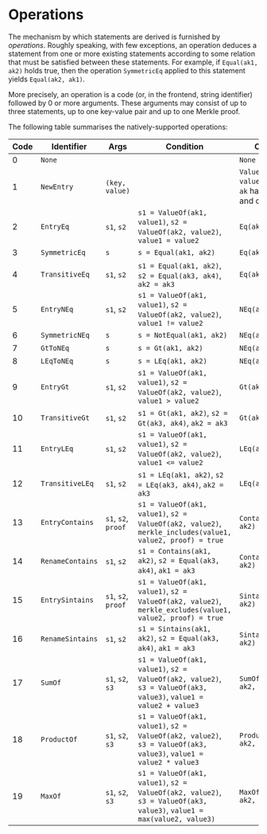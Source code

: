 # Operations
The mechanism by which statements are derived is furnished by *operations*. Roughly speaking, with few exceptions, an operation deduces a statement from one or more existing statements according to some relation that must be satisfied between these statements. For example, if `Equal(ak1, ak2)` holds true, then the operation `SymmetricEq` applied to this statement yields `Equal(ak2, ak1)`.

More precisely, an operation is a code (or, in the frontend, string identifier) followed by 0 or more arguments. These arguments may consist of up to three statements, up to one key-value pair and up to one Merkle proof.

The following table summarises the natively-supported operations:

| Code | Identifier       | Args                | Condition                                                                                                             | Output                                                         |
|------|------------------|---------------------|-----------------------------------------------------------------------------------------------------------------------|----------------------------------------------------------------|
| 0    | `None`           |                     |                                                                                                                       | `None`                                                         |
| 1    | `NewEntry`       | `(key, value)`      |                                                                                                                       | `ValueOf(ak, value)`, where `ak` has key `key` and origin ID 1 |
| 2    | `EntryEq`        | `s1`, `s2`          | `s1 = ValueOf(ak1, value1)`, `s2 = ValueOf(ak2, value2)`, `value1 = value2`                                           | `Eq(ak1, ak2)`                                                 |
| 3    | `SymmetricEq`    | `s`                 | `s = Equal(ak1, ak2)`                                                                                                 | `Eq(ak2, ak1)`                                                 |
| 4    | `TransitiveEq`   | `s1`, `s2`          | `s1 = Equal(ak1, ak2)`, `s2 = Equal(ak3, ak4)`, `ak2 = ak3`                                                           | `Eq(ak1, ak4)`                                                 |
| 5    | `EntryNEq`       | `s1`, `s2`          | `s1 = ValueOf(ak1, value1)`, `s2 = ValueOf(ak2, value2)`, `value1 != value2`                                          | `NEq(ak1, ak2)`                                                |
| 6    | `SymmetricNEq`   | `s`                 | `s = NotEqual(ak1, ak2)`                                                                                              | `NEq(ak2, ak1)`                                                |
| 7    | `GtToNEq`        | `s`                 | `s = Gt(ak1, ak2)`                                                                                                    | `NEq(ak1, ak2)`                                                |
| 8    | `LEqToNEq`       | `s`                 | `s = LEq(ak1, ak2)`                                                                                                   | `NEq(ak1, ak2)`                                                |
| 9    | `EntryGt`        | `s1`, `s2`          | `s1 = ValueOf(ak1, value1)`, `s2 = ValueOf(ak2, value2)`, `value1 > value2`                                           | `Gt(ak1, ak2)`                                                 |
| 10   | `TransitiveGt`   | `s1`, `s2`          | `s1 = Gt(ak1, ak2)`, `s2 = Gt(ak3, ak4)`, `ak2 = ak3`                                                                 | `Gt(ak1, ak4)`                                                 |
| 11   | `EntryLEq`       | `s1`, `s2`          | `s1 = ValueOf(ak1, value1)`, `s2 = ValueOf(ak2, value2)`, `value1 <= value2`                                          | `LEq(ak1, ak2)`                                                |
| 12   | `TransitiveLEq`  | `s1`, `s2`          | `s1 = LEq(ak1, ak2)`, `s2 = LEq(ak3, ak4)`, `ak2 = ak3`                                                               | `LEq(ak1, ak4)`                                                |
| 13   | `EntryContains`  | `s1`, `s2`, `proof` | `s1 = ValueOf(ak1, value1)`, `s2 = ValueOf(ak2, value2)`, `merkle_includes(value1, value2, proof) = true`             | `Contains(ak1, ak2)`                                           |
| 14   | `RenameContains` | `s1`, `s2`          | `s1 = Contains(ak1, ak2)`, `s2 = Equal(ak3, ak4)`, `ak1 = ak3`                                                        | `Contains(ak4, ak2)`                                           |
| 15   | `EntrySintains`  | `s1`, `s2`, `proof` | `s1 = ValueOf(ak1, value1)`, `s2 = ValueOf(ak2, value2)`, `merkle_excludes(value1, value2, proof) = true`             | `Sintains(ak1, ak2)`                                           |
| 16   | `RenameSintains` | `s1`, `s2`          | `s1 = Sintains(ak1, ak2)`, `s2 = Equal(ak3, ak4)`, `ak1 = ak3`                                                        | `Sintains(ak4, ak2)`                                           |
| 17   | `SumOf`          | `s1`, `s2`, `s3`    | `s1 = ValueOf(ak1, value1)`, `s2 = ValueOf(ak2, value2)`, `s3 = ValueOf(ak3, value3)`, `value1 = value2 + value3`     | `SumOf(ak1, ak2, ak3)`                                         |
| 18   | `ProductOf`      | `s1`, `s2`, `s3`    | `s1 = ValueOf(ak1, value1)`, `s2 = ValueOf(ak2, value2)`, `s3 = ValueOf(ak3, value3)`, `value1 = value2 * value3`     | `ProductOf(ak1, ak2, ak3)`                                     |
| 19   | `MaxOf`          | `s1`, `s2`, `s3`    | `s1 = ValueOf(ak1, value1)`, `s2 = ValueOf(ak2, value2)`, `s3 = ValueOf(ak3, value3)`, `value1 = max(value2, value3)` | `MaxOf(ak1, ak2, ak3)`                                         |
